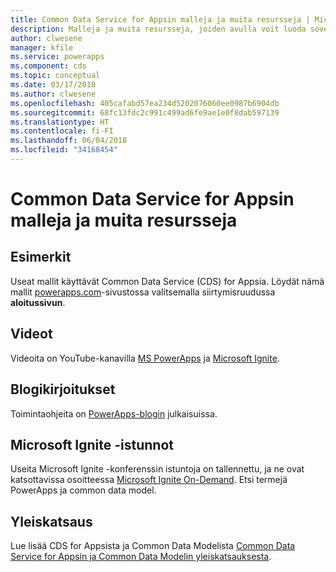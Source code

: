 ```yaml
---
title: Common Data Service for Appsin malleja ja muita resursseja | Microsoft Docs
description: Malleja ja muita resursseja, joiden avulla voit luoda sovelluksia PowerAppsissa.
author: clwesene
manager: kfile
ms.service: powerapps
ms.component: cds
ms.topic: conceptual
ms.date: 03/17/2018
ms.author: clwesene
ms.openlocfilehash: 405cafabd57ea234d5202076060ee0987b6904db
ms.sourcegitcommit: 68fc13fdc2c991c499ad6fe9ae1e0f8dab597139
ms.translationtype: HT
ms.contentlocale: fi-FI
ms.lasthandoff: 06/04/2018
ms.locfileid: "34168454"
---
```

# <a name="samples-and-other-resources-for-common-data-service-for-apps"></a>Common Data Service for Appsin malleja ja muita resursseja
## <a name="samples"></a>Esimerkit
Useat mallit käyttävät Common Data Service (CDS) for Appsia. Löydät nämä mallit [powerapps.com](https://web.powerapps.com)-sivustossa valitsemalla siirtymisruudussa **aloitussivun**.

## <a name="videos"></a>Videot
Videoita on YouTube-kanavilla [MS PowerApps](https://www.youtube.com/channel/UCGfWR2ekfRFckLjev6eQYLg) ja [Microsoft Ignite](https://www.youtube.com/channel/UCrhJmfAGQ5K81XQ8_od1iTg).

## <a name="blog-posts"></a>Blogikirjoitukset
Toimintaohjeita on [PowerApps-blogin](https://powerapps.microsoft.com/blog/) julkaisuissa.

## <a name="microsoft-ignite-sessions"></a>Microsoft Ignite -istunnot
Useita Microsoft Ignite -konferenssin istuntoja on tallennettu, ja ne ovat katsottavissa osoitteessa [Microsoft Ignite On-Demand](https://myignite.microsoft.com/videos). Etsi termejä PowerApps ja common data model.

## <a name="overview"></a>Yleiskatsaus
Lue lisää CDS for Appsista ja Common Data Modelista [Common Data Service for Appsin ja Common Data Modelin yleiskatsauksesta](https://docs.microsoft.com/common-data-service/entity-reference/security-model).

